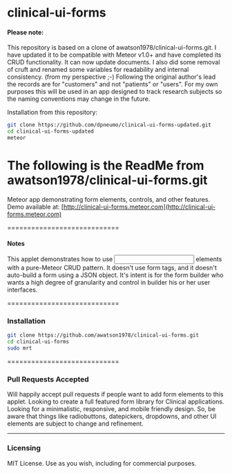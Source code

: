 clinical-ui-forms
========================

#### Please note:

This repository is based on a clone of awatson1978/clinical-ui-forms.git. I have updated it to be compatible with Meteor v1.0+ and have completed its CRUD functionality. It can now update documents. I also did some removal of cruft and renamed some variables for readability and internal consistency. (from my perspective ;-) Following the original author's lead the records are for "customers" and not "patients" or "users". For my own purposes this will be used in an app designed to track research subjects so the naming conventions may change in the future.

Installation from this repository:

````sh
git clone https://github.com/dpneumo/clinical-ui-forms-updated.git
cd clinical-ui-forms-updated
meteor
````

The following is the ReadMe from awatson1978/clinical-ui-forms.git
==================================================================

Meteor app demonstrating form elements, controls, and other features.
Demo available at:  [http://clinical-ui-forms.meteor.com](http://clinical-ui-forms.meteor.com)


============================
#### Notes

This applet demonstrates how to use <input> elements with a pure-Meteor CRUD pattern.  It doesn't use form tags, and it doesn't auto-build a form using a JSON object.  It's intent is for the form builder who wants a high degree of granularity and control in builder his or her user interfaces.


============================
### Installation

````sh
git clone https://github.com/awatson1978/clinical-ui-forms.git
cd clinical-ui-forms
sudo mrt
````

============================
### Pull Requests Accepted

Will happily accept pull requests if people want to add form elements to this applet.  Looking to create a full featured form library for Clinical applications.  Looking for a minimalistic, responsive, and mobile friendly design.  So, be aware that things like radiobuttons, datepickers, dropdowns, and other UI elements are subject to change and refinement.


------------------------
### Licensing

MIT License. Use as you wish, including for commercial purposes.

